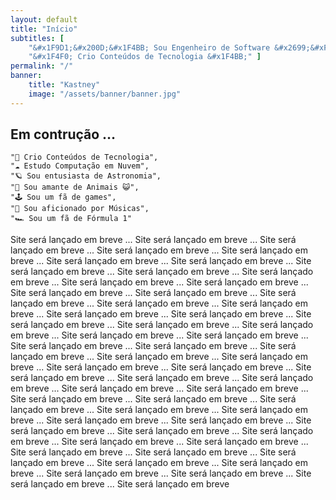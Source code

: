 ```yaml
---
layout: default
title: "Início"
subtitles: [
    "&#x1F9D1;&#x200D;&#x1F4BB; Sou Engenheiro de Software &#x2699;&#xFE0F;",
    "&#x1F4F0; Crio Conteúdos de Tecnologia &#x1F4BB;" ]
permalink: "/"
banner:
    title: "Kastney"
    image: "/assets/banner/banner.jpg"
---
```


## Em contrução …
    "📰 Crio Conteúdos de Tecnologia",
    "☁️ Estudo Computação em Nuvem",
    "🪐 Sou entusiasta de Astronomia",
    "🐶 Sou amante de Animais 😺",
    "🕹️ Sou um fã de games",
    "🎸 Sou aficionado por Músicas",
    "🏎️ Sou um fã de Fórmula 1"
Site será lançado em breve ... Site será lançado em breve ... Site será lançado em breve ... Site será lançado em breve ... Site será lançado em breve ... Site será lançado em breve ... Site será lançado em breve ... Site será lançado em breve ... Site será lançado em breve ... Site será lançado em breve ... Site será lançado em breve ... Site será lançado em breve ... Site será lançado em breve ... Site será lançado em breve ... Site será lançado em breve ... Site será lançado em breve ... Site será lançado em breve ... Site será lançado em breve ... Site será lançado em breve ... Site será lançado em breve ... Site será lançado em breve ... Site será lançado em breve ... Site será lançado em breve ... Site será lançado em breve ... Site será lançado em breve ... Site será lançado em breve ... Site será lançado em breve ... Site será lançado em breve ... Site será lançado em breve ... Site será lançado em breve ... Site será lançado em breve ... Site será lançado em breve ... Site será lançado em breve ... Site será lançado em breve ... Site será lançado em breve ... Site será lançado em breve ... Site será lançado em breve ... Site será lançado em breve ... Site será lançado em breve ... Site será lançado em breve ... Site será lançado em breve ... Site será lançado em breve ... Site será lançado em breve ... Site será lançado em breve ... Site será lançado em breve ... Site será lançado em breve ... Site será lançado em breve ... Site será lançado em breve ... Site será lançado em breve ... Site será lançado em breve ... Site será lançado em breve ... Site será lançado em breve ... Site será lançado em breve ... Site será lançado em breve ... Site será lançado em breve ... Site será lançado em breve ... Site será lançado em breve